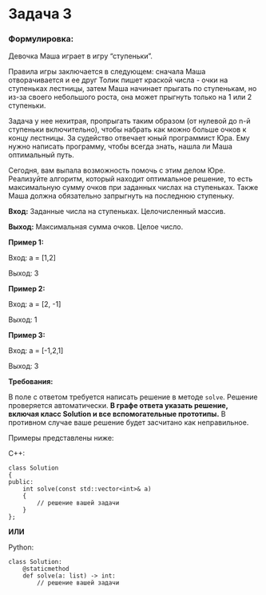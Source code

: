 # Задача 3

### **Формулировка:**

Девочка Маша играет в игру “ступеньки”. 

Правила игры заключается в следующем: сначала Маша отворачивается и ее друг Толик пишет краской числа - очки на ступеньках лестницы, затем Маша начинает прыгать по ступенькам, но из-за своего небольшого роста, она может прыгнуть только на 1 или 2 ступеньки.

Задача у нее нехитрая, пропрыгать таким образом (от нулевой до n-й ступеньки включительно), чтобы набрать как можно больше очков к концу лестницы.  За судейство отвечает юный программист Юра. Ему нужно написать программу, чтобы всегда знать, нашла ли Маша оптимальный путь. 

Сегодня, вам выпала возможность помочь с этим делом Юре. Реализуйте алгоритм, который находит оптимальное решение, то есть максимальную сумму очков при заданных числах на ступеньках. Также Маша должна обязательно запрыгнуть на последнюю ступеньку.

**Вход:**  Заданные числа на ступеньках. Целочисленный массив.

**Выход:** Максимальная сумма очков. Целое число.

**Пример 1:**  

Вход: a = [1,2] 

Выход: 3 

**Пример 2:** 

Вход: a = [2, -1] 

Выход: 1 

**Пример 3:** 

Вход: a = [-1,2,1] 

Выход: 3 

**Требования:**

В поле с ответом требуется написать решение в методе `solve`. Решение проверяется автоматически. **В графе ответа указать решение, включая класс Solution и все вспомогательные прототипы.**  В противном случае ваше решение будет засчитано как неправильное.

Примеры представлены ниже: 

C++: 

```
class Solution 
{  
public:  
    int solve(const std::vector<int>& a) 
    {  
        // решение вашей задачи 
    }  
}; 
```

**ИЛИ**

Python: 

```
class Solution: 
    @staticmethod 
    def solve(a: list) -> int: 
        // решение вашей задачи 
```